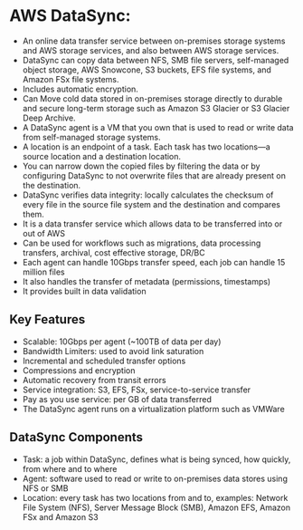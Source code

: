 # AWS DataSync:
- An online data transfer service between on-premises storage systems and AWS storage services, and also between AWS storage services. 
- DataSync can copy data between NFS, SMB file servers, self-managed object storage, AWS Snowcone, S3 buckets, EFS file systems, and Amazon FSx file systems. 
- Includes automatic encryption.
- Can Move cold data stored in on-premises storage directly to durable and secure long-term storage such as Amazon S3 Glacier or S3 Glacier Deep Archive. 
- A DataSync agent is a VM that you own that is used to read or write data from self-managed storage systems. 
- A location is an endpoint of a task. Each task has two locations—a source location and a destination location. 
- You can narrow down the copied files by filtering the data or by configuring DataSync to not overwrite files that are already present on the destination. 
- DataSync verifies data integrity: locally calculates the checksum of every file in the source file system and the destination and compares them.
- It is a data transfer service which allows data to be transferred into or out of AWS
- Can be used for workflows such as migrations, data processing transfers, archival, cost effective storage, DR/BC
- Each agent can handle 10Gbps transfer speed, each job can handle 15 million files
- It also handles the transfer of metadata (permissions, timestamps)
- It provides built in data validation

## Key Features

- Scalable: 10Gbps per agent (~100TB of data per day)
- Bandwidth Limiters: used to avoid link saturation
- Incremental and scheduled transfer options
- Compressions and encryption
- Automatic recovery from transit errors
- Service integration: S3, EFS, FSx, service-to-service transfer
- Pay as you use service: per GB of data transferred
- The DataSync agent runs on a virtualization platform such as VMWare

## DataSync Components

- Task: a job within DataSync, defines what is being synced, how quickly, from where and to where
- Agent: software used to read or write to on-premises data stores using NFS or SMB
- Location: every task has two locations from and to, examples: Network File System (NFS), Server Message Block (SMB), Amazon EFS, Amazon FSx and Amazon S3
